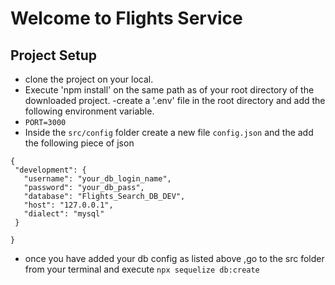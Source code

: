 # Welcome to Flights Service
 
## Project Setup
 
- clone the project on your local.
- Execute 'npm install' on the same path as of your root directory of the downloaded project.
-create a '.env' file in the root directory and add the following environment variable.
 - `PORT=3000`
 - Inside the `src/config` folder create a new file `config.json` and the add the following piece of json
 ```
 {
  "development": {
    "username": "your_db_login_name",
    "password": "your_db_pass",
    "database": "Flights_Search_DB_DEV",
    "host": "127.0.0.1",
    "dialect": "mysql"
  }

} 
```
- once you have added your db config as listed above
,go to the src folder from your terminal and execute `npx sequelize db:create`
```